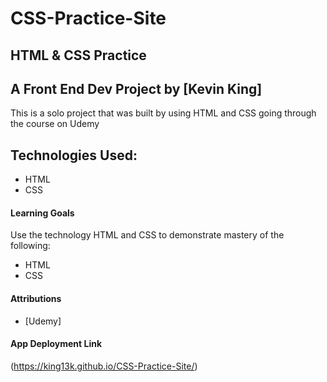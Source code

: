 # CSS-Practice-Site

## HTML & CSS Practice

## A Front End Dev Project by [Kevin King]
This is a solo project that was built by using HTML and CSS going through the course on Udemy


## Technologies Used:
- HTML
- CSS


#### Learning Goals
Use the technology HTML and CSS to demonstrate mastery of the following:
- HTML
- CSS

#### Attributions
* [Udemy]


#### App Deployment Link
(https://king13k.github.io/CSS-Practice-Site/)


